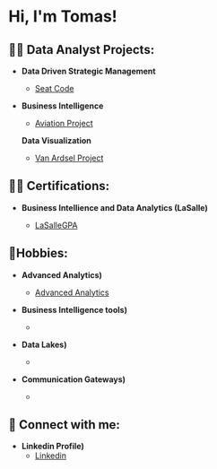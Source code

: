 <h1>Hi, I'm Tomas!</h1>

<h2>👨‍💻 Data Analyst Projects:</h2>

- <b>Data Driven Strategic Management</b>
  - [Seat Code](https://github.com/TomasMontoya1234455667889/Seat-Code-Project/blob/main/README.md)
  
 - <b>Business Intelligence </b>
   - [Aviation Project](https://github.com/TomasMontoya1234455667889/Business-Intelligence-Project/blob/main/README.md)

   <b> Data Visualization </b>
   - [Van Ardsel Project](https://github.com/TomasMontoya1234455667889/Van-Ardsel-Project/blob/main/README.md)
 
  <h2>👨‍💻 Certifications:</h2>

- <b>Business Intellience and Data Analytics (LaSalle)</b>

  - [LaSalleGPA](https://i.imgur.com/hRzZci3.png)

<h2> 🤳Hobbies:</h2>

- <b>Advanced Analytics)</b>
  - [Advanced Analytics](https://www.linkedin.com/in/tomas-montoya-359339236?utm_source=share&utm_campaign=share_via&utm_content=profile&utm_medium=android_app)
 
- <b>Business Intelligence tools)</b>
  - [](https://www.linkedin.com/in/tomas-montoya-359339236?utm_source=share&utm_campaign=share_via&utm_content=profile&utm_medium=android_app)

- <b>Data Lakes)</b>
  - [](https://www.linkedin.com/in/tomas-montoya-359339236?utm_source=share&utm_campaign=share_via&utm_content=profile&utm_medium=android_app)
 
- <b>Communication Gateways)</b>
  - [](https://www.linkedin.com/in/tomas-montoya-359339236?utm_source=share&utm_campaign=share_via&utm_content=profile&utm_medium=android_app)

<h2> 🤳 Connect with me:</h2>

- <b>Linkedin Profile)</b>
  - [Linkedin](https://www.linkedin.com/in/tomas-montoya-359339236?utm_source=share&utm_campaign=share_via&utm_content=profile&utm_medium=android_app)
